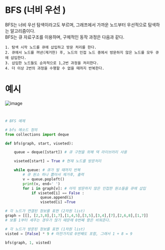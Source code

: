 # BFS (너비 우선 )

BFS는 너비 우선 탐색이라고도 부르며, 그래프에서 가까운 노드부터 우선적으로 탐색하는 알고리즘이다.  
BFS는 큐 자료구조를 이용하며, 구체적인 동작 과정은 다음과 같다.
```
1. 탐색 시작 노드를 큐에 삽입하고 방문 처리를 한다.
2. 큐에서 노드를 꺼낸(제거한) 후, 노드의 인접 노드 중에서 방문하지 않은 노드를 모두 큐에 삽입한다.
3. 삽입한 노드들도 순차적으로 1,2번 과정을 처리한다.
4. 더 이상 2번의 과정을 수행할 수 없을 때까지 반복한다.

```


# 예시
![image](https://user-images.githubusercontent.com/87055456/136007933-6e334e47-1bbc-4cc6-9022-0674308e3867.png)

``` python


# BFS 예제

# bfs 메소드 정의
from collections import deque

def bfs(graph, start, viseted):

    queue = deque([start]) # 큐 구현을 위해 덱 라이브러리 사용

    viseted[start] = True # 현재 노드를 방문처리

    while queue: # 큐가 빌 때까지 반복
        # 큐 원소 하나 뽑아서 제거후, 출력
        v = queue.popleft()
        print(v, end=' ')
        for i in graph[v]: # 아직 방문하지 않은 인접한 원소들을 큐에 삽입
            if viseted[i] == False :
                queue.append(i)
                viseted[i] =True

# 각 노드가 연결된 정보를 표현 (2차원 list)
graph = [[], [2,3,8],[1,7],[1,4,5],[3,5],[3,4],[7],[2,6,8],[1,7]]
# 보통 1부터 세주는 경우가 많기 때문에 0번째 항은 비워준다.

# 각 노드가 방문된 정보를 표현 (1차원 list)
visted = [False] * 9 # 마찬가지로 0번째도 포함, 그래서 1 + 8 = 9

bfs(graph, 1, visted)
```
